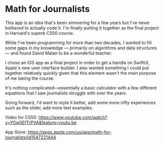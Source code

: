 # Math for Journalists

This app is an idea that's been simmering for a few years but I've never bothered to actually code it. I'm finally putting it together as the final project in Harvard's superb CS50 course.

While I've been programming for more than two decades, I wanted to fill some gaps in my knowledge — primarily on algorithms and data structures — and found David Malan to be a wonderful teacher. 

I chose an iOS app as a final project in order to get a handle on SwiftUI, Apple's new user interface builder. I also wanted something I could put together relatively quickly given that this element wasn't the main purpose of me taking the course.

It's nothing complicated—essentially a basic calculator with a few different equations that I saw journalists struggle with over the years.

Going forward, I'd want to style it better, add some more nifty experiences such as the slider, add more text examples.

Video for CS50: https://www.youtube.com/watch?v=YOw0EfTrPVA&feature=youtu.be

App Store: https://apps.apple.com/us/app/math-for-journalists/id1547221444
